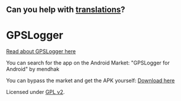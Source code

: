 **Can you help with [translations](http://crowdin.net/project/gpslogger-for-android)?**
------

GPSLogger
=========

[Read about GPSLogger here](http://mendhak.github.com/gpslogger/)

You can search for the app on the Android Market: "GPSLogger for Android" by mendhak

You can bypass the market and get the APK yourself:  [Download here](https://github.com/mendhak/gpslogger/archives/master)

Licensed under [GPL v2](http://www.gnu.org/licenses/gpl-2.0.html).




